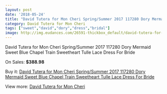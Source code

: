 ```yaml
---
layout: post
date: '2018-05-24'
title: "David Tutera for Mon Cheri Spring/Summer 2017 117280 Dory Mermaid Sweet Blue Chapel Train Sweetheart Tulle Lace Dress For Bride"
category: David Tutera for Mon Cheri
tags: ["sweet","david","dory","dress","bridal"]
image: http://img.eudances.com/26591-thickbox_default/david-tutera-for-mon-cheri-spring-summer-2017-117280-dory-mermaid-sweet-blue-chapel-train-sweetheart-tulle-lace-dress-for-bride.jpg
---
```

David Tutera for Mon Cheri Spring/Summer 2017 117280 Dory Mermaid Sweet Blue Chapel Train Sweetheart Tulle Lace Dress For Bride

On Sales: **$388.98**
<a href="https://www.eudances.com/en/david-tutera-for-mon-cheri/8894-david-tutera-for-mon-cheri-spring-summer-2017-117280-dory-mermaid-sweet-blue-chapel-train-sweetheart-tulle-lace-dress-for-bride.html"><amp-img layout="responsive" width="600" height="600" src="//img.eudances.com/26591-thickbox_default/david-tutera-for-mon-cheri-spring-summer-2017-117280-dory-mermaid-sweet-blue-chapel-train-sweetheart-tulle-lace-dress-for-bride.jpg" alt="David Tutera for Mon Cheri Spring/Summer 2017 117280 Dory Mermaid Sweet Blue Chapel Train Sweetheart Tulle Lace Dress For Bride 0" /></a>
<a href="https://www.eudances.com/en/david-tutera-for-mon-cheri/8894-david-tutera-for-mon-cheri-spring-summer-2017-117280-dory-mermaid-sweet-blue-chapel-train-sweetheart-tulle-lace-dress-for-bride.html"><amp-img layout="responsive" width="600" height="600" src="//img.eudances.com/26593-thickbox_default/david-tutera-for-mon-cheri-spring-summer-2017-117280-dory-mermaid-sweet-blue-chapel-train-sweetheart-tulle-lace-dress-for-bride.jpg" alt="David Tutera for Mon Cheri Spring/Summer 2017 117280 Dory Mermaid Sweet Blue Chapel Train Sweetheart Tulle Lace Dress For Bride 1" /></a>
<a href="https://www.eudances.com/en/david-tutera-for-mon-cheri/8894-david-tutera-for-mon-cheri-spring-summer-2017-117280-dory-mermaid-sweet-blue-chapel-train-sweetheart-tulle-lace-dress-for-bride.html"><amp-img layout="responsive" width="600" height="600" src="//img.eudances.com/26592-thickbox_default/david-tutera-for-mon-cheri-spring-summer-2017-117280-dory-mermaid-sweet-blue-chapel-train-sweetheart-tulle-lace-dress-for-bride.jpg" alt="David Tutera for Mon Cheri Spring/Summer 2017 117280 Dory Mermaid Sweet Blue Chapel Train Sweetheart Tulle Lace Dress For Bride 2" /></a>

Buy it: [David Tutera for Mon Cheri Spring/Summer 2017 117280 Dory Mermaid Sweet Blue Chapel Train Sweetheart Tulle Lace Dress For Bride](https://www.eudances.com/en/david-tutera-for-mon-cheri/8894-david-tutera-for-mon-cheri-spring-summer-2017-117280-dory-mermaid-sweet-blue-chapel-train-sweetheart-tulle-lace-dress-for-bride.html "David Tutera for Mon Cheri Spring/Summer 2017 117280 Dory Mermaid Sweet Blue Chapel Train Sweetheart Tulle Lace Dress For Bride")

View more: [David Tutera for Mon Cheri](https://www.eudances.com/en/128-david-tutera-for-mon-cheri "David Tutera for Mon Cheri")